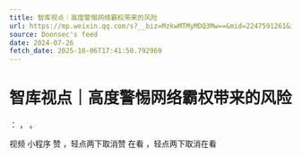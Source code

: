 ```yaml
---
title: 智库视点｜高度警惕网络霸权带来的风险
url: https://mp.weixin.qq.com/s?__biz=MzkwMTMyMDQ3Mw==&mid=2247591261&idx=1&sn=3dbe29875244ef750fcc4f92fa1b6a01
source: Doonsec's feed
date: 2024-07-26
fetch_date: 2025-10-06T17:41:50.792969
---
```


# 智库视点｜高度警惕网络霸权带来的风险

：
，
。

视频
小程序
赞
，轻点两下取消赞
在看
，轻点两下取消在看